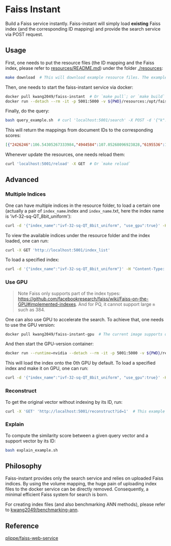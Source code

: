 # Faiss Instant
Build a Faiss service instantly. Faiss-instant will simply load **existing** Faiss index (and the corresponding ID mapping) and provide the search service via POST request.

## Usage
First, one needs to put the resource files (the ID mapping and the Faiss index, please refer to [resources/README.md](resources/README.md)) under the folder [./resources](./resources):
```bash
make download  # This will download example resource files. The example index comes from building a SQ index (QT_8bit_uniform) on a 10K-document version of the NQ corpus (dpr-single-nq-base was used for encoding). For other indices, please find under https://public.ukp.informatik.tu-darmstadt.de/kwang/faiss-instant/.
```
Then, one needs to start the faiss-instant service via docker:
```bash
docker pull kwang2049/faiss-instant  # Or `make pull`; or `make build` to build the docker image
docker run --detach --rm -it -p 5001:5000 -v ${PWD}/resources:/opt/faiss-instant/resources --name faiss-instant kwang2049/faiss-instant  # Or `make run`; notice here a volume mapping will be made from ./resources to /opt/faiss-instant in the container
```
Finally, do the query:
```bash
bash query_example.sh  # curl 'localhost:5001/search' -X POST -d '{"k": 5, "vectors":  [[0.31800827383995056, -0.19993115961551666, -0.029884858056902885, ...]]}'
```
This will return the mappings from document IDs to the corresponding scores:
```json
[{"2426246":106.54305267333984,"4944584":107.05268096923828,"6195536":106.5833511352539,"6398884":107.19760131835938,"8077664":107.86164093017578}]
```
Whenever update the resources, one needs reload them:
```bash
curl 'localhost:5001/reload' -X GET  # Or `make reload`
```

## Advanced 
### Multiple Indices
One can have multiple indices in the resource folder, to load a certain one (actually a pair of `index_name`.index and `index_name`.txt, here the index name is 'ivf-32-sq-QT_8bit_uniform'):
```bash
curl -d '{"index_name":"ivf-32-sq-QT_8bit_uniform", "use_gpu":true}' -H "Content-Type: application/json" -X POST 'http://localhost:5001/reload'
```
To view the available indices under the resource folder and the index loaded, one can run:
```bash
curl -X GET 'http://localhost:5001/index_list'
```
To load a specified index:
```bash
curl -d '{"index_name":"ivf-32-sq-QT_8bit_uniform"}' -H "Content-Type: application/json" -X POST 'http://localhost:5001/reload'
```

### Use GPU
> Note Faiss only supports part of the index types: https://github.com/facebookresearch/faiss/wiki/Faiss-on-the-GPU#implemented-indexes. And for PQ, it cannot support large `m` such as 384.

One can also use GPU to accelerate the search. To achieve that, one needs to use the GPU version:
```bash
docker pull kwang2049/faiss-instant-gpu  # The current image supports only CUDA 10.2 or higher version
```
And then start the GPU-version container:
```bash
docker run --runtime=nvidia --detach --rm -it -p 5001:5000 -v ${PWD}/resources:/opt/faiss-instant/resources --name faiss-instant-gpu kwang2049/faiss-instant-gpu  # Or `make run-gpu`
```
This will load the index onto the 0th GPU by default. To load a specified index and make it on GPU, one can run:
```bash
curl -d '{"index_name":"ivf-32-sq-QT_8bit_uniform", "use_gpu":true}' -H "Content-Type: application/json" -X POST 'http://localhost:5001/reload'
```

### Reconstruct
To get the original vector without indexing by its ID, run:
```bash
curl -X 'GET' 'http://localhost:5001/reconstruct?id=1'  # This example returns the vector by its ID='1'
```

### Explain
To compute the similarity score between a given query vector and a support vector by its ID:
```bash
bash explain_example.sh
```


## Philosophy
Faiss-instant provides only the search service and relies on uploaded Faiss indices. By using the volume mapping, the huge pain of uploading index files to the docker service can be directly removed. Consequently, a minimal efficient Faiss system for search is born.

For creating index files (and also benchmarking ANN methods), please refer to [kwang2049/benchmarking-ann](https://github.com/kwang2049/benchmarking-ann).

## Reference
[plippe/faiss-web-service](https://github.com/plippe/faiss-web-service)